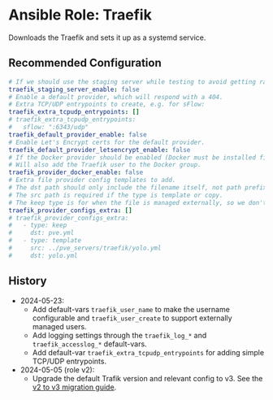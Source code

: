 # Ansible Role: Traefik

Downloads the Traefik and sets it up as a systemd service.

## Recommended Configuration

```yml
# If we should use the staging server while testing to avoid getting rate limited by the production server.
traefik_staging_server_enable: false
# Enable a default provider, which will respond with a 404.
# Extra TCP/UDP entrypoints to create, e.g. for sFlow:
traefik_extra_tcpudp_entrypoints: []
# traefik_extra_tcpudp_entrypoints:
#   sflow: ":6343/udp"
traefik_default_provider_enable: false
# Enable Let's Encrypt certs for the default provider.
traefik_default_provider_letsencrypt_enable: false
# If the Docker provider should be enabled (Docker must be installed first).
# Will also add the Traefik user to the Docker group.
traefik_provider_docker_enable: false
# Extra file provider config templates to add.
# The dst path should only include the filename itself, not path prefix.
# The src path is required if the type is template or copy.
# The keep type is for when the file is managed externally, so we don't remove it.
traefik_provider_configs_extra: []
# traefik_provider_configs_extra:
#   - type: keep
#     dst: pve.yml
#   - type: template
#     src: ../pve_servers/traefik/yolo.yml
#     dst: yolo.yml
```

## History

- 2024-05-23:
    - Add default-vars `traefik_user_name` to make the username configurable and `traefik_user_create` to support externally managed users.
    - Add logging settings through the `traefik_log_*` and `traefik_accesslog_*` default-vars.
    - Add default-var `traefik_extra_tcpudp_entrypoints` for adding simple TCP/UDP entrypoints.
- 2024-05-05 (role v2):
    - Upgrade the default Trafik version and relevant config to v3. See the [v2 to v3 migration guide](https://doc.traefik.io/traefik/v3.0/migration/v2-to-v3/).
